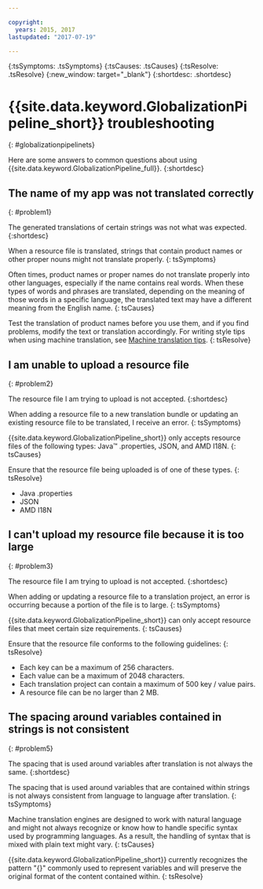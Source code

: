 ```yaml
---

copyright:
  years: 2015, 2017
lastupdated: "2017-07-19"

---
```


{:tsSymptoms: .tsSymptoms} 
{:tsCauses: .tsCauses} 
{:tsResolve: .tsResolve} 
{:new_window: target="_blank"}
{:shortdesc: .shortdesc}

# {{site.data.keyword.GlobalizationPipeline_short}} troubleshooting
{: #globalizationpipelinets}

Here are some answers to common questions about using {{site.data.keyword.GlobalizationPipeline_full}}. 
{:shortdesc}


## The name of my app was not translated correctly
{: #problem1}

The generated translations of certain strings was not what was expected.
{:shortdesc}

When a resource file is translated, strings that contain product names or other proper nouns might not translate properly.
{: tsSymptoms}

Often times, product names or proper names do not translate properly into other languages, especially if the name contains real words. When these types of words and phrases are translated, depending on the meaning of those words in a specific language, the translated text may have a different meaning from the English name.
{: tsCauses}

Test the translation of product names before you use them, and if you find problems, modify the text or translation accordingly. For writing style tips when using machine translation, see [Machine translation tips](./tips.html#globalizationpipeline_tips).
{: tsResolve}



## I am unable to upload a resource file
{: #problem2}

The resource file I am trying to upload is not accepted.
{:shortdesc}

When adding a resource file to a new translation bundle or updating an existing resource file to be translated, I receive an error.
{: tsSymptoms}

{{site.data.keyword.GlobalizationPipeline_short}} only accepts resource files of the following types: Java™ .properties, JSON, and AMD I18N.
{: tsCauses}

Ensure that the resource file being uploaded is of one of these types.
{: tsResolve}
* Java .properties
* JSON
* AMD I18N



## I can't upload my resource file because it is too large
{: #problem3}

The resource file I am trying to upload is not accepted.
{:shortdesc}

When adding or updating a resource file to a translation project, an error is occurring because a portion of the file is to large.
{: tsSymptoms}

{{site.data.keyword.GlobalizationPipeline_short}} can only accept resource files that meet certain size requirements.
{: tsCauses}

Ensure that the resource file conforms to the following guidelines:
{: tsResolve}
* Each key can be a maximum of 256 characters.
* Each value can be a maximum of 2048 characters.
* Each translation project can contain a maximum of 500 key / value pairs.
* A resource file can be no larger than 2 MB.



## The spacing around variables contained in strings is not consistent
{: #problem5}

The spacing that is used around variables after translation is not always the same.
{:shortdesc}

The spacing that is used around variables that are contained within strings is not always consistent from language to language after translation.
{: tsSymptoms}

Machine translation engines are designed to work with natural language and might not always recognize or know how to handle specific syntax used by programming languages. As a result, the handling of syntax that is mixed with plain text might vary.
{: tsCauses}

{{site.data.keyword.GlobalizationPipeline_short}} currently recognizes the pattern "{}" commonly used to represent variables and will preserve the original format of the content contained within.
{: tsResolve}
